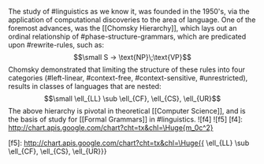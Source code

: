 The study of #linguistics as we know it, was founded in the 1950's, via the application of computational discoveries to the area of language.
One of the foremost advances, was the [[Chomsky Hierarchy]], which lays out an ordinal relationship of #phase-structure-grammars, which are predicated upon #rewrite-rules, such as: $$\small S -> \text{NP}\;\text{VP}$$
Chomsky demonstrated that limiting the structure of these rules into four categories (#left-linear, #context-free, #context-sensitive, #unrestricted), results in classes of languages that are nested: $$\small \ell_{LL} \sub \ell_{CF}, \ell_{CS}, \ell_{UR}$$
The above hierarchy is pivotal in theoretical [[Computer Science]], and is the basis of study for [[Formal Grammars]] in #linguistics. 
![f4]
![f5]
[f4]: http://chart.apis.google.com/chart?cht=tx&chl=\Huge{m_0c^2}

[f5]: http://chart.apis.google.com/chart?cht=tx&chl=\Huge{{ \ell_{LL} \sub \ell_{CF}, \ell_{CS}, \ell_{UR}}}